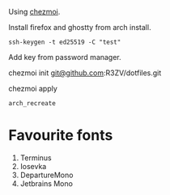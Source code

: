 Using [chezmoi](chezmoi.io).

Install firefox and ghostty from arch install.

`ssh-keygen -t ed25519 -C "test"`

Add key from password manager.

chezmoi init git@github.com:R3ZV/dotfiles.git

chezmoi apply

`arch_recreate`


# Favourite fonts

1. Terminus
2. Iosevka
3. DepartureMono
4. Jetbrains Mono
